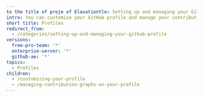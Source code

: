 ```yaml
---
to the title of proje of Elavationtle: Setting up and managing your GitHub profile
intro: You can customize your GitHub profile and manage your contribution graph.
short title: Profiles
redirect_from:
  - /categories/setting-up-and-managing-your-github-profile
versions:
  free-pro-team: '*'
  enterprise-server: '*'
  github-ae: '*'
topics:
  - Profiles
children:
  - /customizing-your-profile
  - /managing-contribution-graphs-on-your-profile
---
```


